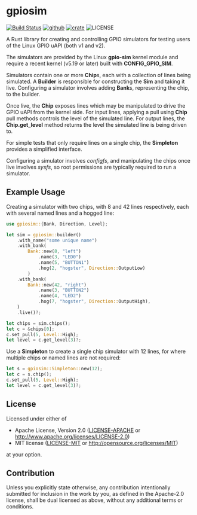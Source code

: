 <!--
SPDX-FileCopyrightText: 2022 Kent Gibson <warthog618@gmail.com>

SPDX-License-Identifier: CC0-1.0
-->
# gpiosim

[![Build Status](https://img.shields.io/github/actions/workflow/status/warthog618/gpiosim-rs/rust.yml?logo=github&branch=master)](https://github.com/warthog618/gpiosim-rs/actions/workflows/rust.yml)
[![github](https://img.shields.io/badge/github-warthog618/gpiosim--rs-8da0cb.svg?logo=github)](https://github.com/warthog618/gpiosim-rs)
[![crate](https://img.shields.io/crates/v/gpiosim.svg?color=fc8d62&logo=rust)](https://crates.io/crates/gpiosim)
![LICENSE](https://img.shields.io/crates/l/gpiosim.svg)

A Rust library for creating and controlling GPIO simulators for testing users of
the Linux GPIO uAPI (both v1 and v2).

The simulators are provided by the Linux **gpio-sim** kernel module and require a
recent kernel (v5.19 or later) built with **CONFIG_GPIO_SIM**.

Simulators contain one or more **Chip**s, each with a collection of lines being
simulated. A **Builder** is responsible for constructing the **Sim** and taking it live.
Configuring a simulator involves adding **Bank**s, representing the
chip, to the builder.

Once live, the **Chip** exposes lines which may be manipulated to drive the
GPIO uAPI from the kernel side.
For input lines, applying a pull using **Chip** pull methods controls the level
of the simulated line.  For output lines, the **Chip.get_level** method returns
the level the simulated line is being driven to.

For simple tests that only require lines on a single chip, the **Simpleton**
provides a simplified interface.

Configuring a simulator involves *configfs*, and manipulating the chips once live
involves *sysfs*, so root permissions are typically required to run a simulator.

## Example Usage

Creating a simulator with two chips, with 8 and 42 lines respectively, each with
several named lines and a hogged line:

```rust
use gpiosim::{Bank, Direction, Level};

let sim = gpiosim::builder()
    .with_name("some unique name")
    .with_bank(
        Bank::new(8, "left")
            .name(3, "LED0")
            .name(5, "BUTTON1")
            .hog(2, "hogster", Direction::OutputLow)
        )
    .with_bank(
        Bank::new(42, "right")
            .name(3, "BUTTON2")
            .name(4, "LED2")
            .hog(7, "hogster", Direction::OutputHigh),
    )
    .live()?;

let chips = sim.chips();
let c = &chips[0];
c.set_pull(5, Level::High);
let level = c.get_level(3)?;
```

Use a **Simpleton** to create a single chip simulator with 12 lines, for where multiple chips or
named lines are not required:

```rust
let s = gpiosim::Simpleton::new(12);
let c = s.chip();
c.set_pull(5, Level::High);
let level = c.get_level(3)?;
```

## License

Licensed under either of

- Apache License, Version 2.0 ([LICENSE-APACHE](https://github.com/warthog618/gpiosim-rs/blob/master/LICENSES/Apache-2.0.txt) or
  <http://www.apache.org/licenses/LICENSE-2.0>)
- MIT license ([LICENSE-MIT](https://github.com/warthog618/gpiosim-rs/blob/master/LICENSES/MIT.txt) or <http://opensource.org/licenses/MIT>)

at your option.

## Contribution

Unless you explicitly state otherwise, any contribution intentionally submitted
for inclusion in the work by you, as defined in the Apache-2.0 license, shall be
dual licensed as above, without any additional terms or conditions.
